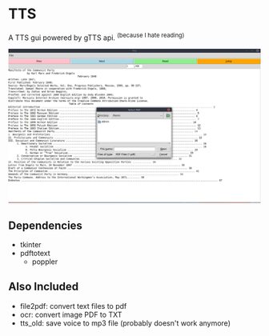 # TTS

A TTS gui powered by gTTS api.
<sup>(because I hate reading)</sup>

![tts gui](tts.png)

## Dependencies
- tkinter
- pdftotext
    - poppler

## Also Included
- file2pdf: convert text files to pdf
- ocr: convert image PDF to TXT
- tts_old: save voice to mp3 file (probably doesn't work anymore)
